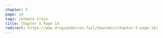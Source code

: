```yaml
---
chapter: 5
page: 14
tags: jetmate troys
title: Chapter 5 Page 14
redirect: https://www.drugsandwires.fail/dnwcomic/chapter-5-page-14/
---
```

